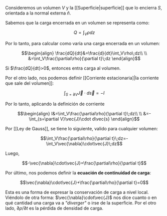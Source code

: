 
Consideremos un volumen $V$ y la [[Superficie|superficie]] que lo encierra $S$, orientada a la normal externa $\hat{n}$. 

Sabemos que la carga encerrada en un volumen se representa como: 

$$Q=\int_V\rho dz$$

Por lo tanto, para calcular como varía una carga encerrada en un volumen: 

$$\begin{align}
\frac{dQ}{dt}&=\frac{d}{dt}\int_V\rho\;dz\\  \\
&=\int_V\frac{\partial\rho}{\partial t}\;dz
\end{align}$$

Si $\frac{dQ}{dt}>0$, entonces entra carga al volumen. 

Por el otro lado, nos podemos definir [[Corriente estacionaria]|la corriente que sale del volumen]]: 

$$\int_{S=\partial V}\vec{J}\cdot d\vec{s}=-I$$

Por lo tanto, aplicando la definición de corriente 

$$\begin{align}
I&=\int_V\frac{\partial\rho}{\partial t}\;dz\\  \\
&=-\int_{s=\partial V}\vec{J}\cdot d\vec{s}
\end{align}$$

Por [[Ley de Gauss]], se tiene lo siguiente, valido para cualquier volumen: 

$$\int_V\frac{\partial\rho}{\partial t}\;dz=-\int_V\vec{\nabla}\cdot\vec{J}\;dz$$


Luego, 

$$-\vec{\nabla}\cdot\vec{J}=\frac{\partial\rho}{\partial t}$$

Por último, nos podemos definir la **ecuación de continuidad de carga**: 

$$\vec{\nabla}\cdot\vec{J}+\frac{\partial\rho}{\partial t}=0$$

Esta es una forma de expresar la conservación de carga a nivel local. Viéndolo de otra forma: $\vec{\nabla}\cdot\vec{J}$ nos dice cuanto o en qué cantidad una carga va a *"diverger"* o irse de la superficie. Por el otro lado, $\partial\rho/\partial t$ es la pérdida de densidad de carga. 